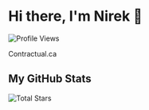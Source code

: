 # Hi there, I'm Nirek 👋

![Profile Views](https://komarev.com/ghpvc/?username=nirek13&color=blue)

Contractual.ca

## My GitHub Stats
![Total Stars](https://img.shields.io/github/stars/nirek13?style=social)


